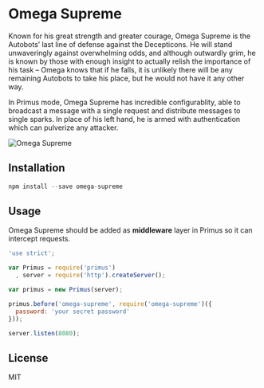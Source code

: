 # Omega Supreme

Known for his great strength and greater courage, Omega Supreme is the Autobots’
last line of defense against the Decepticons. He will stand unwaveringly against
overwhelming odds, and although outwardly grim, he is known by those with enough
insight to actually relish the importance of his task – Omega knows that if he
falls, it is unlikely there will be any remaining Autobots to take his place,
but he would not have it any other way.

In Primus mode, Omega Supreme has incredible configurablity, able to broadcast
a message with a single request and distribute messages to single sparks. In
place of his left hand, he is armed with authentication which can pulverize any
attacker.

![Omega Supreme](https://raw.githubusercontent.com/primus/omega-supreme/master/logo.jpg)

## Installation

```js
npm install --save omega-supreme
```

## Usage

Omega Supreme should be added as **middleware** layer in Primus so it can
intercept requests.

```js
'use strict';

var Primus = require('primus')
  , server = require('http').createServer();

var primus = new Primus(server);

primus.before('omega-supreme', require('omega-supreme')({
  password: 'your secret password'
}));

server.listen(8080);
```

## License

MIT
